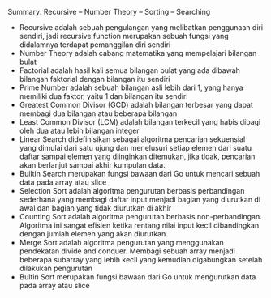 Summary: Recursive – Number Theory – Sorting – Searching

- Recursive adalah sebuah pengulangan yang melibatkan penggunaan diri sendiri, jadi recursive function merupakan sebuah fungsi yang didalamnya terdapat pemanggilan diri sendiri
- Number Theory adalah cabang matematika yang mempelajari bilangan bulat
- Factorial adalah hasil kali semua bilangan bulat yang ada dibawah bilangan faktorial dengan bilangan itu sendiri
- Prime Number adalah sebuah bilangan asli lebih dari 1, yang hanya memiliki dua faktor, yaitu 1 dan bilangan itu sendiri
- Greatest Common Divisor (GCD) adalah bilangan terbesar yang dapat membagi dua bilangan atau beberapa bilangan
- Least Common Divisor (LCM) adalah bilangan terkecil yang habis dibagi oleh dua atau lebih bilangan integer
- Linear Search didefinisikan sebagai algoritma pencarian sekuensial yang dimulai dari satu ujung dan menelusuri setiap elemen dari suatu daftar sampai elemen yang diinginkan ditemukan, jika tidak, pencarian akan berlanjut sampai akhir kumpulan data.
- Builtin Search merupakan fungsi bawaan dari Go untuk mencari sebuah data pada array atau slice
- Selection Sort adalah algoritma pengurutan berbasis perbandingan sederhana yang membagi daftar input menjadi bagian yang diurutkan di awal dan bagian yang tidak diurutkan di akhir
- Counting Sort adalah algoritma pengurutan berbasis non-perbandingan. Algoritma ini sangat efisien ketika rentang nilai input kecil dibandingkan dengan jumlah elemen yang akan diurutkan.
- Merge Sort adalah algoritma pengurutan yang menggunakan pendekatan divide and conquer. Membagi sebuah array menjadi beberapa subarray yang lebih kecil yang kemudian digabungkan setelah dilakukan pengurutan
- Bultin Sort merupakan fungsi bawaan dari Go untuk mengurutkan data pada array atau slice
